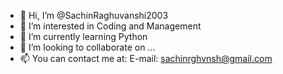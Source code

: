 - 👋 Hi, I’m @SachinRaghuvanshi2003
- 👀 I’m interested in Coding and Management
- 🌱 I’m currently learning Python
- 💞️ I’m looking to collaborate on ...
- 📫 You can contact me at:
         E-mail: sachinrghvnsh@gmail.com
        

<!---
SachinRaghuvanshi2003/SachinRaghuvanshi2003 is a ✨ special ✨ repository because its `README.md` (this file) appears on your GitHub profile.
You can click the Preview link to take a look at your changes.
--->
